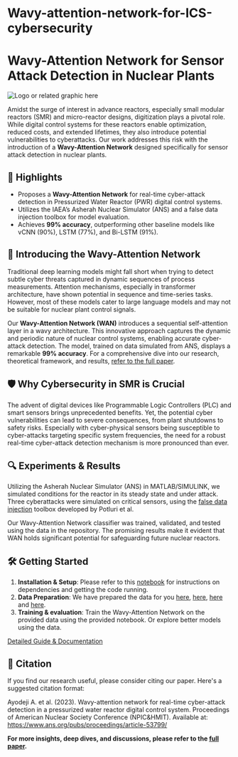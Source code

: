# Wavy-attention-network-for-ICS-cybersecurity
# Wavy-Attention Network for Sensor Attack Detection in Nuclear Plants

![Logo or related graphic here](https://github.com/abiodun-ayodeji/Wavy-attention-network-for-cybersecurity/blob/main/Wavenet.png)

Amidst the surge of interest in advance reactors, especially small modular reactors (SMR) and micro-reactor designs, digitization plays a pivotal role. While digital control systems for these reactors enable optimization, reduced costs, and extended lifetimes, they also introduce potential vulnerabilities to cyberattacks. Our work addresses this risk with the introduction of a **Wavy-Attention Network** designed specifically for sensor attack detection in nuclear plants.

## 🌟 Highlights
- Proposes a **Wavy-Attention Network** for real-time cyber-attack detection in Pressurized Water Reactor (PWR) digital control systems.
- Utilizes the IAEA’s Asherah Nuclear Simulator (ANS) and a false data injection toolbox for model evaluation.
- Achieves **99% accuracy**, outperforming other baseline models like vCNN (90%), LSTM (77%), and Bi-LSTM (91%).


## 🌊 Introducing the Wavy-Attention Network
Traditional deep learning models might fall short when trying to detect subtle cyber threats captured in dynamic sequences of process measurements. Attention mechanisms, especially in transformer architecture, have shown potential in sequence and time-series tasks. However, most of these models cater to large language models and may not be suitable for nuclear plant control signals.

Our **Wavy-Attention Network (WAN)** introduces a sequential self-attention layer in a wavy architecture. This innovative approach captures the dynamic and periodic nature of nuclear control systems, enabling accurate cyber-attack detection.
The model, trained on data simulated from ANS, displays a remarkable **99% accuracy**. For a comprehensive dive into our research, theoretical framework, and results, [refer to the full paper](https://papers.ssrn.com/sol3/papers.cfm?abstract_id=4665702).

## 🛡️ Why Cybersecurity in SMR is Crucial
The advent of digital devices like Programmable Logic Controllers (PLC) and smart sensors brings unprecedented benefits. Yet, the potential cyber vulnerabilities can lead to severe consequences, from plant shutdowns to safety risks. Especially with cyber-physical sensors being susceptible to cyber-attacks targeting specific system frequencies, the need for a robust real-time cyber-attack detection mechanism is more pronounced than ever.


## 🔍 Experiments & Results
Utilizing the Asherah Nuclear Simulator (ANS) in MATLAB/SIMULINK, we simulated conditions for the reactor in its steady state and under attack. Three cyberattacks were simulated on critical sensors, using the [false data injection](https://github.com/sasankapotluri/ICS-Injection_Attack_Toolbox) toolbox developed by Potluri et al. 

Our Wavy-Attention Network classifier was trained, validated, and tested using the data in the repository. The promising results make it evident that WAN holds significant potential for safeguarding future nuclear reactors.

## 🛠️ Getting Started
1. **Installation & Setup**: Please refer to this [notebook](https://github.com/abiodun-ayodeji/Wavy-attention-network-for-cybersecurity/blob/main/WAN_for_ICS_cybersecurity.ipynb) for instructions on dependencies and getting the code running.
2. **Data Preparation**: We have prepared the data for you [here](https://github.com/abiodun-ayodeji/Wavy-attention-network-for-cybersecurity/blob/main/HFA_on_prezz_press.xls), [here](https://github.com/abiodun-ayodeji/Wavy-attention-network-for-cybersecurity/blob/main/HSMI_on_PZ_Level.xls), [here](https://github.com/abiodun-ayodeji/Wavy-attention-network-for-cybersecurity/blob/main/RCA_on_RX_MeanCool.xls) and [here](https://github.com/abiodun-ayodeji/Wavy-attention-network-for-cybersecurity/blob/main/Normal_plant_operation.xls).
3. **Training & evaluation**: Train the Wavy-Attention Network on the provided data using the provided notebook. Or explore better models using the data.

[Detailed Guide & Documentation](https://papers.ssrn.com/sol3/papers.cfm?abstract_id=4665702)


## 📝 Citation
If you find our research useful, please consider citing our paper. Here's a suggested citation format:

Ayodeji A. et al. (2023). Wavy-attention network for real-time cyber-attack detection in a pressurized water reactor digital control system. Proceedings of American Nuclear Society Conference (NPIC&HMIT). Available at: https://www.ans.org/pubs/proceedings/article-53799/

**For more insights, deep dives, and discussions, please refer to the [full paper](https://papers.ssrn.com/sol3/papers.cfm?abstract_id=4665702).**
